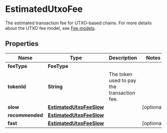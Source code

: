 

# EstimatedUtxoFee

The estimated transaction fee for UTXO-based chains.  For more details about the UTXO fee model, see [Fee models](https://www.cobo.com/developers/v2/guides/transactions/estimate-fees#fee-models). 

## Properties

| Name | Type | Description | Notes |
|------------ | ------------- | ------------- | -------------|
|**feeType** | **FeeType** |  |  |
|**tokenId** | **String** | The token used to pay the transaction fee. |  |
|**slow** | [**EstimatedUtxoFeeSlow**](EstimatedUtxoFeeSlow.md) |  |  [optional] |
|**recommended** | [**EstimatedUtxoFeeSlow**](EstimatedUtxoFeeSlow.md) |  |  |
|**fast** | [**EstimatedUtxoFeeSlow**](EstimatedUtxoFeeSlow.md) |  |  [optional] |



